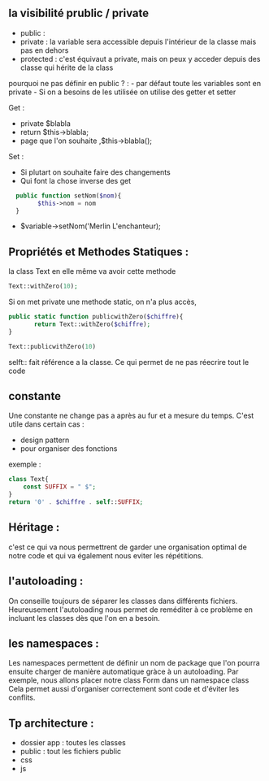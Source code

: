 ## la visibilité prublic / private

- public : 
- private : la variable sera accessible depuis l'intérieur de la classe mais pas en dehors
- protected : c'est équivaut a private, mais on peux y acceder depuis des classe qui hérite de la class

pourquoi ne pas définir en public ? :
    - par défaut toute les variables sont en private
    - Si on a besoins de les utilisée on utilise des getter et setter
    
Get : 
  - private $blabla
  - return $this->blabla;
  - page que l'on souhaite ,$this->blabla();

Set :
- Si plutart on souhaite faire des changements
- Qui font la chose inverse des get
```php
  public function setNom($nom){
        $this->nom = nom
  }
```  
- $variable->setNom('Merlin L'enchanteur);


## Propriétés et Methodes Statiques : 
la class Text en elle même va avoir cette methode 
```php
Text::withZero(10);
``` 

Si on met private une methode static, on n'a plus accès, 

```php
public static function publicwithZero($chiffre){
       return Text::withZero($chiffre);
}

Text::publicwithZero(10)
```

selft:: fait référence a la classe. Ce qui permet de ne pas réecrire tout le code

## constante
Une constante ne change pas a après au fur et a mesure du temps.
C'est utile dans certain cas : 
- design pattern
- pour organiser des fonctions

exemple : 

```php
class Text{
    const SUFFIX = " $";
}
return '0' . $chiffre . self::SUFFIX;
```

## Héritage : 
c'est ce qui va nous permettrent de garder une organisation optimal de notre code et qui va également nous eviter les répétitions. 

## l'autoloading : 

On conseille toujours de séparer les classes dans différents fichiers. Heureusement l'autoloading nous permet de reméditer à ce problème en incluant les classes dès que l'on en a besoin. 

## les namespaces :
Les namespaces permettent de définir un nom de package que l'on pourra ensuite charger de manière automatique gràce à un autoloading. Par exemple, nous allons placer notre class Form dans un namespace class
Cela permet aussi d'organiser correctement sont code et d'éviter les conflits.

## Tp architecture :
- dossier app : toutes les classes
- public : tout les fichiers public 
- css 
- js